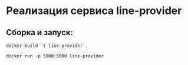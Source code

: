 # Реализация сервиса line-provider

## Сборка и запуск:
```
docker build -t line-provider .
```
```
docker run -p 5000:5000 line-provider
```
